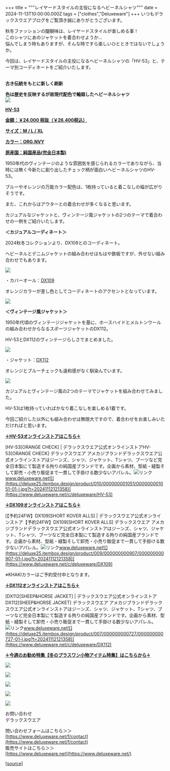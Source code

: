 +++
title = """レイヤードスタイルの主役になるヘビーネルシャツ"""
date = 2024-11-13T10:00:00.000Z
tags = ["clothes","Deluxeware"]
+++
いつもデラックスウエアブログをご覧頂き誠にありがとうございます。  
  
  
秋冬ファッションの醍醐味は、レイヤードスタイルが楽しめる事！  
このシャツにあのジャケットを着合わせようか…  
悩んでしまう時もありますが、そんな時ですら楽しいひとときではないでしょうか。  
  
  
今回は、レイヤードスタイルの主役になるヘビーネルシャツの「HV-53」と、テーマ別コーディネートをご紹介いたします。  
 

**古き伝統をもとに新しく刷新**

**色は歴史を反映するが故現代配色で輪廻したヘビーネルシャツ**  
[![](https://stat.ameba.jp/user_images/20241113/11/deluxeware/c3/a8/j/o0800100015509468063.jpg)](https://www.deluxeware.net/c/deluxeware/HV-53)

**[HV-53](https://www.deluxeware.net/c/deluxeware/HV-53)**

**[金額：￥24,000 税抜（￥26,400税込）](https://www.deluxeware.net/c/deluxeware/HV-53)**

**[サイズ：M / L / XL](https://www.deluxeware.net/c/deluxeware/HV-53)**

**[カラー：ORG.NVY](https://www.deluxeware.net/c/deluxeware/HV-53)**

**[原産国：純国産品(完全日本製)](https://www.deluxeware.net/c/deluxeware/HV-53)**

1950年代のヴィンテージのような雰囲気を感じられるカラーでありながら、当時には無く今新たに創り出したチェック柄が面白いヘビーネルシャツのHV-53。

ブルーやオレンジの万能カラー配色は、1枚持っていると着こなしの幅が広がりそうです。

また、これからはアウターとの着合わせが多くなると思います。

カジュアルなジャケットと、ヴィンテージ風ジャケットの2つのテーマで着合わせの一例をご紹介いたします。

**＜カジュアルコーディネート＞**

2024秋冬コレクションより、DX109とのコーディネート。

ヘビーネルとデニムジャケットの組み合わせはもはや鉄板ですが、外せない組み合わせでもあります。

[![](https://stat.ameba.jp/user_images/20241113/11/deluxeware/ac/06/j/o0800100015509468068.jpg)](https://stat.ameba.jp/user_images/20241113/11/deluxeware/ac/06/j/o0800100015509468068.jpg)

・カバーオール：[DX109](https://www.deluxeware.net/c/deluxeware/DX109)

オレンジカラーが差し色としてコーディネートのアクセントとなっています。

[![](https://stat.ameba.jp/user_images/20241113/11/deluxeware/6e/e5/j/o0800100015509468070.jpg)](https://stat.ameba.jp/user_images/20241113/11/deluxeware/6e/e5/j/o0800100015509468070.jpg)

**＜ヴィンテージ風ジャケット＞**

1950年代頃のヴィンテージジャケットを基に、ホースハイドとメルトンウールの組み合わせからなるスポーツジャケットのDX112。

HV-53とDX112のヴィンテージらしさでまとめました。

[![](https://stat.ameba.jp/user_images/20241113/11/deluxeware/80/a6/j/o0800100015509468072.jpg)](https://stat.ameba.jp/user_images/20241113/11/deluxeware/80/a6/j/o0800100015509468072.jpg)

・ジャケット：[DX112](https://www.deluxeware.net/c/deluxeware/DX112)

オレンジとブルーチェックも違和感がなく馴染んでいます。

[![](https://stat.ameba.jp/user_images/20241113/11/deluxeware/a2/72/j/o0800100015509468073.jpg)](https://stat.ameba.jp/user_images/20241113/11/deluxeware/a2/72/j/o0800100015509468073.jpg)

カジュアルとヴィンテージ風の2つのテーマでジャケットを組み合わせてみました。

HV-53は1枚持っていればかなり着こなしを楽しめる1着です。

今回ご紹介した以外にも組み合わせは無限大ですので、着合わせをお楽しみいただければと思います。

**[↓HV-53オンラインストアはこちら↓](https://www.deluxeware.net/c/deluxeware/HV-53)**

[HV-53\[ORANGE CHECK\] | デラックスウエア公式オンラインストアHV-53\[ORANGE CHECK\] デラックスウエア アメカジブランドデラックスウエア公式オンラインストアはジーンズ、シャツ、ジャケット、Tシャツ、ブーツなど完全日本製にて製造する拘りの純国産ブランドです。企画から素材、型紙・縫製そして卸売・小売り販促まで一貫して手掛ける数少ないアパレル。![リンク](https://c.stat100.ameba.jp/ameblo/symbols/v3.20.0/svg/gray/editor_link.svg)www.deluxeware.net![](https://deluxe25.itembox.design/product/010/000000001051/000000001051-01-l.jpg?t=20241112121358)](https://www.deluxeware.net/c/deluxeware/HV-53)

**[↓DX109オンラインストアはこちら↓](https://www.deluxeware.net/c/deluxeware/DX109)**

[【予約24FW】DX109\[SHORT KOVER ALLS\] | デラックスウエア公式オンラインストア【予約24FW】DX109\[SHORT KOVER ALLS\] デラックスウエア アメカジブランドデラックスウエア公式オンラインストアはジーンズ、シャツ、ジャケット、Tシャツ、ブーツなど完全日本製にて製造する拘りの純国産ブランドです。企画から素材、型紙・縫製そして卸売・小売り販促まで一貫して手掛ける数少ないアパレル。![リンク](https://c.stat100.ameba.jp/ameblo/symbols/v3.20.0/svg/gray/editor_link.svg)www.deluxeware.net![](https://deluxe25.itembox.design/product/009/000000000907/000000000907-01-l.jpg?t=20241112121358)](https://www.deluxeware.net/c/deluxeware/DX109)

※KHAKIカラーはご予約受付中となります。

**[↓DX112オンラインストアはこちら↓](https://www.deluxeware.net/c/deluxeware/DX112)**

[DX112\[SHEEP&HORSE JACKET\] | デラックスウエア公式オンラインストアDX112\[SHEEP&HORSE JACKET\] デラックスウエア アメカジブランドデラックスウエア公式オンラインストアはジーンズ、シャツ、ジャケット、Tシャツ、ブーツなど完全日本製にて製造する拘りの純国産ブランドです。企画から素材、型紙・縫製そして卸売・小売り販促まで一貫して手掛ける数少ないアパレル。![リンク](https://c.stat100.ameba.jp/ameblo/symbols/v3.20.0/svg/gray/editor_link.svg)www.deluxeware.net![](https://deluxe25.itembox.design/product/007/000000000727/000000000727-01-l.jpg?t=20241112121358)](https://www.deluxeware.net/c/deluxeware/DX112)

[**↓今週のお勧め特集【冬のプラスワン小物アイテム特集】はこちらから↓**](https://www.deluxeware.net/c/tokusyu2)

[![](https://stat.ameba.jp/user_images/20241113/16/deluxeware/9c/6b/j/o0800080015509560785.jpg?caw=800)](https://www.deluxeware.net/c/tokusyu2)

[![](https://stat.ameba.jp/user_images/20240614/12/deluxeware/fb/b4/j/o0800026015451324172.jpg?caw=800)](https://www.deluxeware.net/c/2024FWreserveall)

[![](https://stat.ameba.jp/user_images/20240315/15/deluxeware/04/7f/j/o0800026015413271803.jpg?caw=800)](https://www.instagram.com/deluxeware/?hl=ja)

[![](https://stat.ameba.jp/user_images/20220415/12/deluxeware/3b/ce/j/o0800026015103175481.jpg?caw=800)](https://www.deluxeware.net/f/headstore)

[![](https://stat.ameba.jp/user_images/20220415/12/deluxeware/d7/c6/j/o0800026015103175487.jpg?caw=800)](https://www.deluxeware.net/)

お問い合わせ  
デラックスウエア

問い合わせフォームはこちら＞＞  
[https://www.deluxeware.net/f/contact](https://www.deluxeware.net/f/contact)  
販売サイトはこちら＞＞  
[https://www.deluxeware.net](https://www.deluxeware.net/)

[[source]](https://ameblo.jp/deluxeware/entry-12874852684.html)
